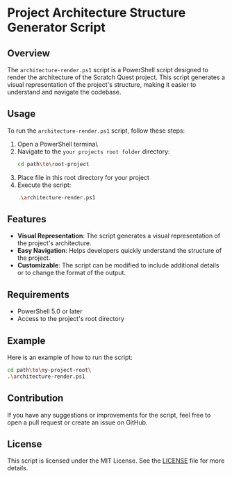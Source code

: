 # Project Architecture Structure Generator Script

## Overview

The `architecture-render.ps1` script is a PowerShell script designed to render the architecture of the Scratch Quest project. This script generates a visual representation of the project's structure, making it easier to understand and navigate the codebase.

## Usage

To run the `architecture-render.ps1` script, follow these steps:

1. Open a PowerShell terminal.
2. Navigate to the `your projects root folder` directory:
    ```sh
    cd path\to\root-project
    ```
3. Place file in this root directory for your project
4. Execute the script:
    ```sh
    .\architecture-render.ps1
    ```

## Features

- **Visual Representation**: The script generates a visual representation of the project's architecture.
- **Easy Navigation**: Helps developers quickly understand the structure of the project.
- **Customizable**: The script can be modified to include additional details or to change the format of the output.

## Requirements

- PowerShell 5.0 or later
- Access to the project's root directory

## Example

Here is an example of how to run the script:

```sh
cd path\to\my-project-root\
.\architecture-render.ps1
```

## Contribution

If you have any suggestions or improvements for the script, feel free to open a pull request or create an issue on GitHub.

## License

This script is licensed under the MIT License. See the [LICENSE](../LICENSE) file for more details.
